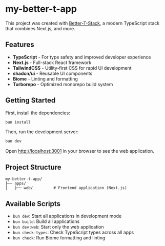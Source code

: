 # my-better-t-app

This project was created with [Better-T-Stack](https://github.com/AmanVarshney01/create-better-t-stack), a modern TypeScript stack that combines Next.js, and more.

## Features

- **TypeScript** - For type safety and improved developer experience
- **Next.js** - Full-stack React framework
- **TailwindCSS** - Utility-first CSS for rapid UI development
- **shadcn/ui** - Reusable UI components
- **Biome** - Linting and formatting
- **Turborepo** - Optimized monorepo build system

## Getting Started

First, install the dependencies:

```bash
bun install
```


Then, run the development server:

```bash
bun dev
```

Open [http://localhost:3001](http://localhost:3001) in your browser to see the web application.



## Project Structure

```
my-better-t-app/
├── apps/
│   ├── web/         # Frontend application (Next.js)
```

## Available Scripts

- `bun dev`: Start all applications in development mode
- `bun build`: Build all applications
- `bun dev:web`: Start only the web application
- `bun check-types`: Check TypeScript types across all apps
- `bun check`: Run Biome formatting and linting
